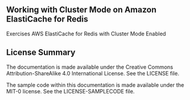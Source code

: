 ## Working with Cluster Mode on Amazon ElastiCache for Redis

Exercises AWS ElastiCache for Redis with Cluster Mode Enabled

## License Summary

The documentation is made available under the Creative Commons Attribution-ShareAlike 4.0 International License. See the LICENSE file.

The sample code within this documentation is made available under the MIT-0 license. See the LICENSE-SAMPLECODE file.
